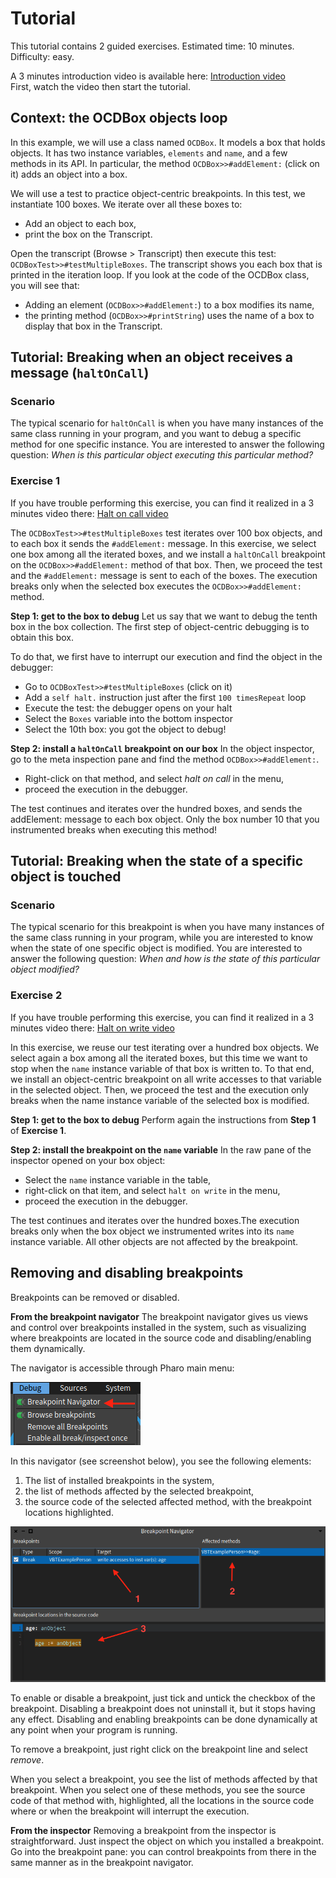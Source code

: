 # Tutorial

This tutorial contains 2 guided exercises.
Estimated time: 10 minutes.
Difficulty: easy.

A 3 minutes introduction video is available here: [Introduction video](./Assets/Tutorial/ocb-ins.mov)  
First, watch the video then start the tutorial.

## Context: the OCDBox objects loop
In this example, we will use a class named `OCDBox`. It models a box that holds objects. It has two instance variables, `elements` and `name`, and a few methods in its API. In particular, the method `OCDBox>>#addElement:` (click on it) adds an object into a box.

We will use a test to practice object-centric breakpoints. In this test, we instantiate 100 boxes. We iterate over all these boxes to:

* Add an object to each box,
* print the box on the Transcript.

Open the transcript (Browse > Transcript) then execute this test: `OCDBoxTest>>#testMultipleBoxes`.
The transcript shows you each box that is printed in the iteration loop. 
If you look at the code of the OCDBox class, you will see that:

* Adding an element (`OCDBox>>#addElement:`)  to a box modifies its name,
* the printing method (`OCDBox>>#printString`) uses the name of a box to display that box in the Transcript.

## Tutorial: Breaking when an object receives a message (`haltOnCall`) 

### Scenario

The typical scenario for `haltOnCall` is when you have many instances of the same class running in your program, and you want to debug a specific method for one specific instance. You are interested to answer the following question: _When is this particular object executing this particular method?_ 

### Exercise 1

If you have trouble performing this exercise, you can find it realized in a 3 minutes video there: [Halt on call video](./Assets/Tutorial/hac-vid.mov)

The `OCDBoxTest>>#testMultipleBoxes` test iterates over 100 box objects, and to each box it sends the  `#addElement:` message. In this exercise, we select one box among all the iterated boxes, and we install a `haltOnCall` breakpoint on the `OCDBox>>#addElement:` method of that box. Then, we proceed the test and the  `#addElement:` message is sent to each of the boxes. The execution breaks only when the selected box executes the `OCDBox>>#addElement:` method.

**Step 1: get to the box to debug**
Let us say that we want to debug the tenth box in the box collection.
The first step of object-centric debugging is to obtain this box.

To do that, we first have to interrupt our execution and find the object in the debugger:
* Go to `OCDBoxTest>>#testMultipleBoxes` (click on it)
* Add a `self halt.` instruction just after the first `100 timesRepeat` loop
* Execute the test: the debugger opens on your halt
* Select the `Boxes` variable into the bottom inspector
* Select the 10th box: you got the object to debug!

**Step 2: install a `haltOnCall` breakpoint on our box**
In the object inspector, go to the meta inspection pane and find the method  `OCDBox>>#addElement:`.
* Right-click on that method, and select _halt on call_ in the menu,
* proceed the execution in the debugger.

The test continues and  iterates over the hundred boxes, and sends the addElement: message to each box object. Only the box number 10 that you instrumented breaks when executing this method!

## Tutorial: Breaking when the state of a specific object is touched

### Scenario

The typical scenario for this breakpoint is when you have many instances of the same class running in your program, while you are interested to know when the state of one specific object is modified. You are interested to answer the following question: _When and how is the state of this particular object modified?_

### Exercise 2

If you have trouble performing this exercise, you can find it realized in a 3 minutes video there: [Halt on write video](./Assets/Tutorial/haw-vid.mov)

In this exercise, we reuse our test iterating over a hundred box objects. We select again a box among all the iterated boxes, but this time we want to stop when the `name` instance variable of that box is written to. To that end, we install an object-centric breakpoint on all write accesses to that variable in the selected object. Then, we proceed the test and the execution only breaks when the name instance variable of the selected box is modified.

**Step 1: get to the box to debug**
Perform again the instructions from **Step 1** of **Exercise 1**.

**Step 2: install the breakpoint on the `name` variable**
In the raw pane of the inspector opened on your box object:
* Select the `name` instance variable in the table,
* right-click on that  item, and select `halt on write` in the menu,
* proceed the execution in the debugger.

The test continues and iterates over the hundred boxes.The execution breaks only when the box object we instrumented writes into its `name` instance variable. All other objects are not affected by the breakpoint.

## Removing and disabling breakpoints 
Breakpoints can be removed or disabled.

**From the breakpoint navigator**
The breakpoint navigator gives us views and control over breakpoints installed in the system, such as visualizing where breakpoints are located in the source code and disabling/enabling them dynamically.

The navigator is accessible through Pharo main menu:

![breakpoint-nav](./Assets/Tutorial/breakpoint-bnav-menu.png)

In this navigator (see screenshot below), you see the following elements: 
1. The list of installed breakpoints in the system, 
2. the list of methods affected by the selected breakpoint,
3. the source code of the selected affected method, with the breakpoint locations highlighted.

![breakpoint-nav-menu](./Assets/Tutorial/breakpoint-navigator.png)

To enable or disable a breakpoint, just tick and untick the checkbox of the breakpoint.
Disabling a breakpoint does not uninstall it, but it stops having any effect.
Disabling and enabling breakpoints can be done dynamically at any point when your program is running.

To remove a breakpoint, just right click on the breakpoint line and select _remove_.

When you select a breakpoint, you see the list of methods affected by that breakpoint.
When you select one of these methods, you see the source code of that method with, highlighted, all the locations in the source code where or when the breakpoint will interrupt the execution.

**From the inspector**
Removing a breakpoint from the inspector is straightforward. Just inspect the object on which you installed a breakpoint.  Go into the breakpoint pane: you can control breakpoints from there in the same manner as in the breakpoint navigator.